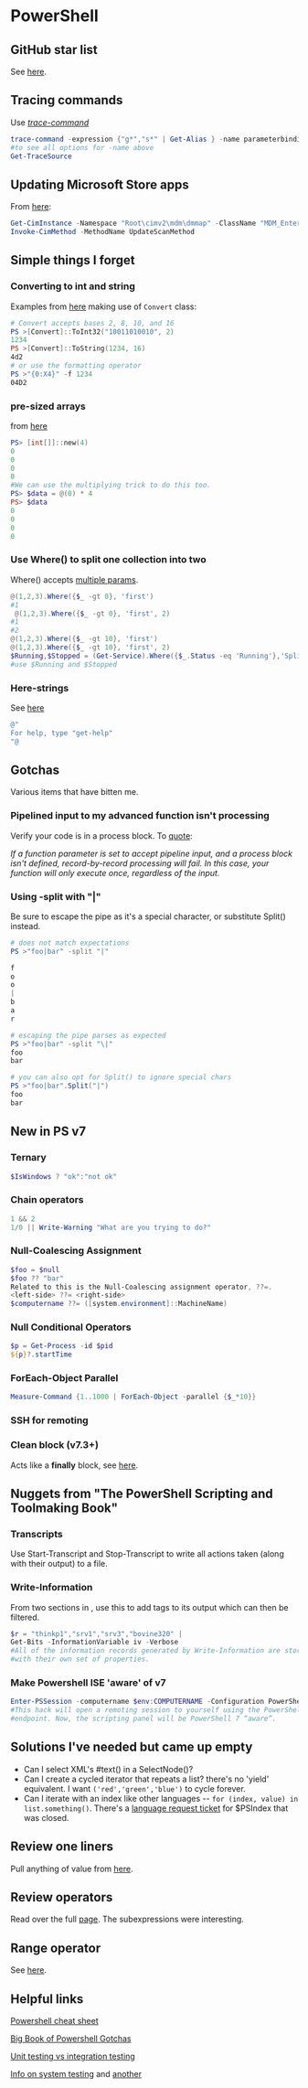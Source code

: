 # PowerShell

## GitHub star list

See [here](https://github.com/stars/rogin/lists/rust).

## Tracing commands

Use [_trace-command_](https://learn.microsoft.com/en-us/powershell/module/Microsoft.PowerShell.Utility/Trace-Command?view=powershell-7.3)

````powershell
trace-command -expression {"g*","s*" | Get-Alias } -name parameterbinding -pshost
#to see all options for -name above
Get-TraceSource
````

## Updating Microsoft Store apps

From [here](https://social.technet.microsoft.com/Forums/windows/en-US/5ac7daa9-54e6-43c0-9746-293dcb8ef2ec/how-to-force-update-of-windows-store-apps-without-launching-the-store-app):

````powershell
Get-CimInstance -Namespace "Root\cimv2\mdm\dmmap" -ClassName "MDM_EnterpriseModernAppManagement_AppManagement01" |
Invoke-CimMethod -MethodName UpdateScanMethod
````

## Simple things I forget

### Converting to int and string

Examples from [here](https://hostingultraso.com/help/windows/convert-numbers-between-bases-windows-powershell) making use of `Convert` class:

````powershell
# Convert accepts bases 2, 8, 10, and 16
PS >[Convert]::ToInt32("10011010010", 2)
1234
PS >[Convert]::ToString(1234, 16)
4d2
# or use the formatting operator
PS >"{0:X4}" -f 1234
04D2
````

### pre-sized arrays

from [here](https://learn.microsoft.com/en-us/powershell/scripting/learn/deep-dives/everything-about-arrays?view=powershell-7.2#initialize-with-0)

````powershell
PS> [int[]]::new(4)
0
0
0
0
#We can use the multiplying trick to do this too.
PS> $data = @(0) * 4
PS> $data
0
0
0
0
````

### Use Where() to split one collection into two

Where() accepts [multiple params](https://mcpmag.com/articles/2015/12/02/where-method-in-powershell.aspx).

````powershell
@(1,2,3).Where({$_ -gt 0}, 'first')
#1
 @(1,2,3).Where({$_ -gt 0}, 'first', 2)
#1
#2
@(1,2,3).Where({$_ -gt 10}, 'first')
@(1,2,3).Where({$_ -gt 10}, 'first', 2)
$Running,$Stopped = (Get-Service).Where({$_.Status -eq 'Running'},'Split') 
#use $Running and $Stopped
````

### Here-strings

See [here](https://learn.microsoft.com/en-us/powershell/module/microsoft.powershell.core/about/about_quoting_rules?view=powershell-7.3#here-strings)

````powershell
@"
For help, type "get-help"
"@
````

## Gotchas

Various items that have bitten me.

### Pipelined input to my advanced function isn't processing

Verify your code is in a process block. To [quote](https://learn.microsoft.com/en-us/powershell/module/microsoft.powershell.core/about/about_functions_advanced_methods?view=powershell-7.3#process):

_If a function parameter is set to accept pipeline input, and a process block isn't defined, record-by-record processing will fail. In this case, your function will only execute once, regardless of the input._

### Using -split with "|"

Be sure to escape the pipe as it's a special character, or substitute Split() instead.

````powershell
# does not match expectations
PS >"foo|bar" -split "|"

f
o
o
|
b
a
r

# escaping the pipe parses as expected
PS >"foo|bar" -split "\|"
foo
bar

# you can also opt for Split() to ignore special chars
PS >"foo|bar".Split("|")
foo
bar
````

## New in PS v7

### Ternary

````powershell
$IsWindows ? "ok":"not ok"
````

### Chain operators

````powershell
1 && 2
1/0 || Write-Warning "What are you trying to do?"
````

### Null-Coalescing Assignment

````powershell
$foo = $null
$foo ?? "bar"
Related to this is the Null-Coalescing assignment operator, ??=.
<left-side> ??= <right-side>
$computername ??= ([system.environment]::MachineName)
````

### Null Conditional Operators

````powershell
$p = Get-Process -id $pid
${p}?.startTime
````

### ForEach-Object Parallel

````powershell
Measure-Command {1..1000 | ForEach-Object -parallel {$_*10}}
````

### SSH for remoting

### Clean block (v7.3+)

Acts like a **finally** block, see [here](https://learn.microsoft.com/en-us/powershell/module/microsoft.powershell.core/about/about_functions_advanced_methods?view=powershell-7.3#clean).

## Nuggets from "The PowerShell Scripting and Toolmaking Book"

### Transcripts

Use Start-Transcript and Stop-Transcript to write all actions taken (along with their output) to a file.

### Write-Information

From two sections in , use this to add tags to its output which can then be filtered.

````powershell
$r = "thinkp1","srv1","srv3","bovine320" |
Get-Bits -InformationVariable iv -Verbose
#All of the information records generated by Write-Information are stored in $iv. These are objects
#with their own set of properties.
````

### Make Powershell ISE 'aware' of v7

````powershell
Enter-PSSession -computername $env:COMPUTERNAME -Configuration PowerShell.7
#This hack will open a remoting session to yourself using the PowerShell 7
#endpoint. Now, the scripting panel will be PowerShell 7 “aware”.
````

## Solutions I've needed but came up empty

- Can I select XML's #text() in a SelectNode()?
- Can I create a cycled iterator that repeats a list? there's no 'yield' equivalent. I want `('red','green','blue')` to cycle forever.
- Can I iterate with an index like other languages -- `for (index, value) in list.something()`. There's a [language request ticket](https://github.com/PowerShell/PowerShell/issues/13772) for \$PSIndex that was closed.

## Review one liners

Pull anything of value from [here](https://www.red-gate.com/simple-talk/sysadmin/powershell/powershell-one-liners--collections,-hashtables,-arrays-and-strings/).

## Review operators

Read over the full [page](https://learn.microsoft.com/en-us/powershell/module/microsoft.powershell.core/about/about_Operators?view=powershell-7.3). The subexpressions were interesting.

## Range operator

See [here](https://learn.microsoft.com/en-us/powershell/module/microsoft.powershell.core/about/about_Operators?view=powershell-7.3#range-operator-).

## Helpful links

[Powershell cheat sheet](https://devblogs.microsoft.com/powershell-community/cheat-sheet-console-experience/)

[Big Book of Powershell Gotchas](https://github.com/devops-collective-inc/big-book-of-powershell-gotchas/blob/master/SUMMARY.md)

[Unit testing vs integration testing](https://www.guru99.com/unit-test-vs-integration-test.html)

[Info on system testing](https://testsigma.com/blog/system-testing-vs-integration-testing/) and [another](https://u-tor.com/topic/system-vs-integration)
